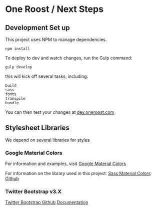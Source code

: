 # One Roost / Next Steps
## Development Set up

This project uses NPM to manage dependencies.

```
npm install
```

To deploy to dev and watch changes, run the Gulp command:

```
gulp develop
```

this will kick off several tasks, including:

```
build
sass
fonts
transpile
bundle
```



You can then test your changes at [dev.oneroost.com](http://dev.oneroost.com)

## Stylesheet Libraries
We depend on several libraries for styles
### Google Material Colors
For information and examples, visit [Google Material Colors](https://www.google.com/design/spec/style/color.html)

For information on the library used in this project: [Sass Material Colors Github](https://github.com/minusfive/sass-material-colors)

### Twitter Bootstrap v3.X
[Twitter Bootstrap Github](https://github.com/twbs/bootstrap-sass)
[Documentation](http://getbootstrap.com/)
